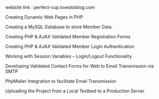 website link : perfect-cup.lovestoblog.com

Creating Dynamic Web Pages in PHP

Creating a MySQL Database to store Member Data.

Creating PHP & AJAX Validated Member Registration Forms

Creating PHP & AJAX Validated Member Login Authentication

Working with Session Variables – Login/Logout Functionality

Developing Validated Contact Forms for Web to Email Transmission via SMTP

PhpMailer Integration to facilitate Email Transmission

Uploading the Project from a Local Testbed to a Production Server
